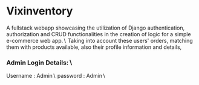 # Vixinventory

A fullstack webapp showcasing the utilization of Django authentication, authorization and CRUD functionalities in the creation of logic for a simple e-commerce web app.∖
Taking into account these users' orders, matching them with products available, also their profile information and details,

### Admin Login Details:∖

Username : Admin∖
password : Admin∖
